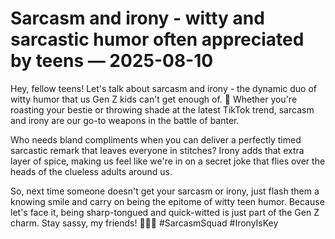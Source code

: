 # Sarcasm and irony - witty and sarcastic humor often appreciated by teens — 2025-08-10

Hey, fellow teens! Let's talk about sarcasm and irony - the dynamic duo of witty humor that us Gen Z kids can't get enough of. 🤪 Whether you're roasting your bestie or throwing shade at the latest TikTok trend, sarcasm and irony are our go-to weapons in the battle of banter.

Who needs bland compliments when you can deliver a perfectly timed sarcastic remark that leaves everyone in stitches? Irony adds that extra layer of spice, making us feel like we're in on a secret joke that flies over the heads of the clueless adults around us.

So, next time someone doesn't get your sarcasm or irony, just flash them a knowing smile and carry on being the epitome of witty teen humor. Because let's face it, being sharp-tongued and quick-witted is just part of the Gen Z charm. Stay sassy, my friends! 💁🏻‍♀️ #SarcasmSquad #IronyIsKey